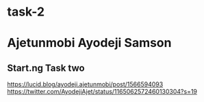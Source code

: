 # task-2
# Ajetunmobi Ayodeji Samson

## Start.ng Task two

https://lucid.blog/ayodeji.ajetunmobi/post/1566594093
https://twitter.com/AyodejiAjet/status/1165062572460130304?s=19 
